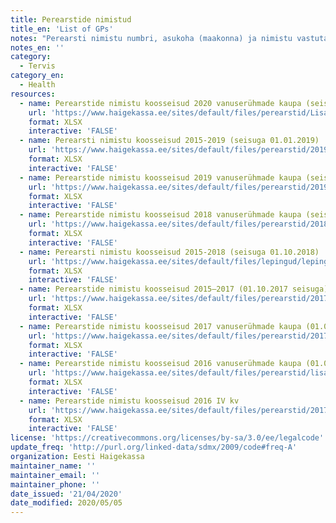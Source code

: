 ```yaml
---
title: Perearstide nimistud
title_en: 'List of GPs'
notes: "Perearsti nimistu numbri, asukoha (maakonna) ja nimistu vastutava perearsti D kood ja arsti nime alusel nimistu koosseisu iseloomustavad andmed. Esitatud on igaasaste aasta lõpu seisuga nimisitus olevate isikute sooline ja vanuseline jaotus. \r\nLink viib Eesti Haigekassa kodulehele, kus on võimalik alla laadida exceli tabelid andmetega alates 2016 aastast."
notes_en: ''
category: 
  - Tervis
category_en: 
  - Health
resources:
  - name: Perearstide nimistu koosseisud 2020 vanuserühmade kaupa (seisuga 01.01.2020)
    url: 'https://www.haigekassa.ee/sites/default/files/perearstid/Lisa_7_Perearstinimistu%20koosseis_2020.xlsx'
    format: XLSX
    interactive: 'FALSE'
  - name: Perearsti nimistu koosseisud 2015-2019 (seisuga 01.01.2019)
    url: 'https://www.haigekassa.ee/sites/default/files/perearstid/2019_01_01_nimistu_suurused1.xlsx'
    format: XLSX
    interactive: 'FALSE'
  - name: Perearstide nimistu koosseisud 2019 vanuserühmade kaupa (seisuga 01.01.2019)
    url: 'https://www.haigekassa.ee/sites/default/files/perearstid/2019_02_17_TAI_SOM_Lisa_7.xlsx'
    format: XLSX
    interactive: 'FALSE'
  - name: Perearstide nimistu koosseisud 2018 vanuserühmade kaupa (seisuga 01.01.2018)
    url: 'https://www.haigekassa.ee/sites/default/files/perearstid/2018_01_15_TAI_SOM_Lisa_7.xlsx'
    format: XLSX
    interactive: 'FALSE'
  - name: Perearsti nimistu koosseisud 2015-2018 (seisuga 01.10.2018)
    url: 'https://www.haigekassa.ee/sites/default/files/lepingud/lepingute_t2itmine/2018_10_10_nimistu_suurused.xlsx'
    format: XLSX
    interactive: 'FALSE'
  - name: Perearstide nimistu koosseisud 2015–2017 (01.10.2017 seisuga)
    url: 'https://www.haigekassa.ee/sites/default/files/perearstid/2017_07_12_nimistu_suurused.xls'
    format: XLSX
    interactive: 'FALSE'
  - name: Perearstide nimistu koosseisud 2017 vanuserühmade kaupa (01.01.2017 seisuga)
    url: 'https://www.haigekassa.ee/sites/default/files/perearstid/2017_01_16_tai_som_lisa_7.xlsx'
    format: XLSX
    interactive: 'FALSE'
  - name: Perearstide nimistu koosseisud 2016 vanuserühmade kaupa (01.01.2016 seisuga)
    url: 'https://www.haigekassa.ee/sites/default/files/perearstid/lisa_7_perearsti_nimistud_vanusryhmad_01.01.2016.xlsx'
    format: XLSX
    interactive: 'FALSE'
  - name: Perearstide nimistu koosseisud 2016 IV kv
    url: 'https://www.haigekassa.ee/sites/default/files/perearstid/2017_01_13_nimistu_suurused.xlsx'
    format: XLSX
    interactive: 'FALSE'
license: 'https://creativecommons.org/licenses/by-sa/3.0/ee/legalcode'
update_freq: 'http://purl.org/linked-data/sdmx/2009/code#freq-A'
organization: Eesti Haigekassa
maintainer_name: ''
maintainer_email: ''
maintainer_phone: ''
date_issued: '21/04/2020'
date_modified: 2020/05/05
---
```

